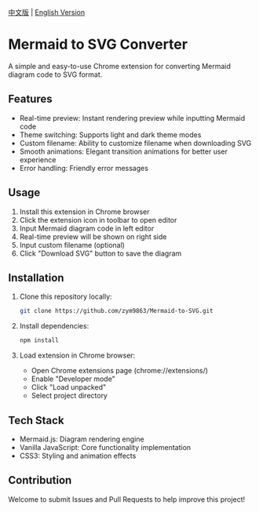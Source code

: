 [中文版](README.md) | [English Version](README_EN.md)

# Mermaid to SVG Converter

A simple and easy-to-use Chrome extension for converting Mermaid diagram code to SVG format.

## Features

- Real-time preview: Instant rendering preview while inputting Mermaid code
- Theme switching: Supports light and dark theme modes
- Custom filename: Ability to customize filename when downloading SVG
- Smooth animations: Elegant transition animations for better user experience
- Error handling: Friendly error messages

## Usage

1. Install this extension in Chrome browser
2. Click the extension icon in toolbar to open editor
3. Input Mermaid diagram code in left editor
4. Real-time preview will be shown on right side
5. Input custom filename (optional)
6. Click "Download SVG" button to save the diagram

## Installation

1. Clone this repository locally:
   ```bash
   git clone https://github.com/zym9863/Mermaid-to-SVG.git
   ```

2. Install dependencies:
   ```bash
   npm install
   ```

3. Load extension in Chrome browser:
   - Open Chrome extensions page (chrome://extensions/)
   - Enable "Developer mode"
   - Click "Load unpacked"
   - Select project directory

## Tech Stack

- Mermaid.js: Diagram rendering engine
- Vanilla JavaScript: Core functionality implementation
- CSS3: Styling and animation effects

## Contribution

Welcome to submit Issues and Pull Requests to help improve this project!